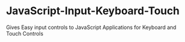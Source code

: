 JavaScript-Input-Keyboard-Touch
===============================

Gives Easy input controls to JavaScript Applications for Keyboard and Touch Controls
